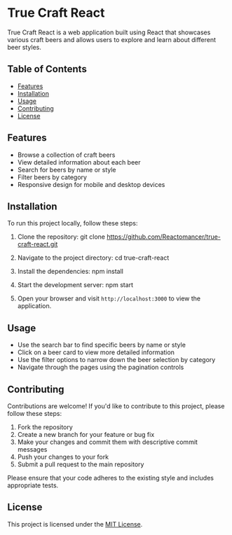 # True Craft React

True Craft React is a web application built using React that showcases various craft beers and allows users to explore and learn about different beer styles.

## Table of Contents

- [Features](#features)
- [Installation](#installation)
- [Usage](#usage)
- [Contributing](#contributing)
- [License](#license)

## Features

- Browse a collection of craft beers
- View detailed information about each beer
- Search for beers by name or style
- Filter beers by category
- Responsive design for mobile and desktop devices

## Installation

To run this project locally, follow these steps:

1. Clone the repository:
git clone https://github.com/Reactomancer/true-craft-react.git

2. Navigate to the project directory:
cd true-craft-react

3. Install the dependencies:
npm install

4. Start the development server:
npm start


5. Open your browser and visit `http://localhost:3000` to view the application.

## Usage

- Use the search bar to find specific beers by name or style
- Click on a beer card to view more detailed information
- Use the filter options to narrow down the beer selection by category
- Navigate through the pages using the pagination controls

## Contributing

Contributions are welcome! If you'd like to contribute to this project, please follow these steps:

1. Fork the repository
2. Create a new branch for your feature or bug fix
3. Make your changes and commit them with descriptive commit messages
4. Push your changes to your fork
5. Submit a pull request to the main repository

Please ensure that your code adheres to the existing style and includes appropriate tests.

## License

This project is licensed under the [MIT License](LICENSE).
